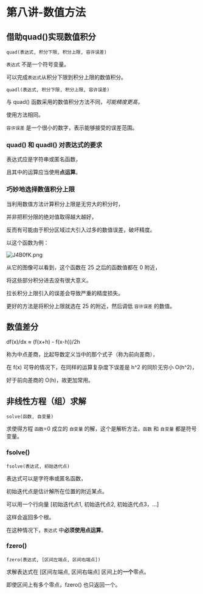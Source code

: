 # 第八讲-数值方法
## 借助quad()实现数值积分
`quad(表达式, 积分下限, 积分上限, 容许误差)`

`表达式` 不是一个符号变量。

可以完成`表达式`从积分下限到积分上限的数值积分。

`quadl(表达式, 积分下限, 积分上限, 容许误差)`

与 quad() 函数采用的数值积分方法不同，*可能精度更高*，

使用方法相同。

`容许误差` 是一个很小的数字，表示能够接受的误差范围。
### quad() 和 quadl() 对表达式的要求
表达式应是字符串或匿名函数，

且其中的运算应当使用**点运算**。
### 巧妙地选择数值积分上限
当利用数值方法计算积分上限是无穷大的积分时，

并非把积分限的绝对值取得越大越好，

反而有可能由于积分区域过大引入过多的数值误差，破坏精度。

以这个函数为例：

![J4B0fK.png](https://s1.ax1x.com/2020/04/28/J4B0fK.png)

从它的图像可以看到，这个函数在 25 之后的函数值都在 0 附近，

将这些部分积分进去没有很大意义。

拉长积分上限引入的误差会导致严重的精度损失。

更好的方法是将积分上限就选在 25 的附近，然后调低 `容许误差` 的数值。

## 数值差分
df(x)/dx ≈ (f(x+h) - f(x-h))/2h

称为中点差商，比起导数定义当中的那个式子（称为前向差商），

在 f(x) 可导的情况下，在同样的运算复杂度下误差是 h^2 的同阶无穷小 O(h^2)，

好于前向差商的 O(h)，故更加常用。
## 非线性方程（组）求解
`solve(函数, 自变量)`

求使得方程 `函数`=0 成立的 `自变量` 的解，这个是解析方法，`函数` 和 `自变量` 都是符号变量。

### fsolve()
`fsolve(表达式, 初始迭代点)`

表达式可以是字符串或匿名函数，

初始迭代点是估计解所在位置的附近某点。

可以用一个行向量 [初始迭代点1, 初始迭代点2, 初始迭代点3，...]

这样会返回多个根。

在这种情况下，`表达式` 中**必须使用点运算**。
### fzero()
`fzero(表达式, [区间左端点, 区间右端点])`

求解表达式在 [区间左端点, 区间右端点] 区间上的**一个**零点。

即使区间上有多个零点，fzero() 也只返回一个。
